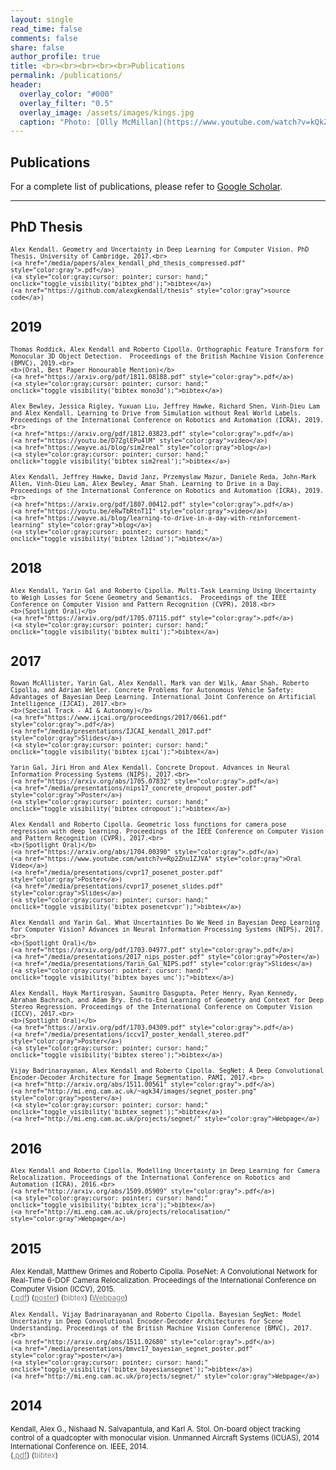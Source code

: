 ```yaml
---
layout: single
read_time: false
comments: false
share: false
author_profile: true
title: <br><br><br><br><br>Publications
permalink: /publications/
header:
  overlay_color: "#000"
  overlay_filter: "0.5"
  overlay_image: /assets/images/kings.jpg
  caption: "Photo: [Olly McMillan](https://www.youtube.com/watch?v=kQkZeXHfgwA&t=1s)"
---
```


## Publications

For a complete list of publications, please refer to <a href="https://scholar.google.co.uk/citations?user=hE2mTp4AAAAJ" itemprop="sameAs"><i class="ai ai-fw ai-google-scholar-square" aria-hidden="true"></i>Google Scholar</a>.

---

## PhD Thesis

> <small>
    Alex Kendall. Geometry and Uncertainty in Deep Learning for Computer Vision. PhD Thesis, University of Cambridge, 2017.<br>
    (<a href="/media/papers/alex_kendall_phd_thesis_compressed.pdf" style="color:gray">.pdf</a>)
    (<a style="color:gray;cursor: pointer; cursor: hand;" onclick="toggle_visibility('bibtex_phd');">bibtex</a>)
    (<a href="https://github.com/alexgkendall/thesis" style="color:gray">source code</a>)
</small>
<div id="bibtex_phd" style="display:none;">
<small><div class="highlighter-rouge"><pre class="highlight">
<code>@phdthesis{kendall2018phd,
  title={Geometry and Uncertainty in Deep Learning for Computer Vision},
  author={Kendall, Alex},
  year={2017},
  school={University of Cambridge}
}
</code></pre></div></small>
</div>

## 2019

> <small>
    Thomas Roddick, Alex Kendall and Roberto Cipolla. Orthographic Feature Transform for Monocular 3D Object Detection.  Proceedings of the British Machine Vision Conference (BMVC), 2019.<br>
    <b>(Oral, Best Paper Honourable Mention)</b>
    (<a href="https://arxiv.org/pdf/1811.08188.pdf" style="color:gray">.pdf</a>)
    (<a style="color:gray;cursor: pointer; cursor: hand;" onclick="toggle_visibility('bibtex_mono3d');">bibtex</a>)
</small>
<div id="bibtex_mono3d" style="display:none;">
<small><div class="highlighter-rouge"><pre class="highlight">
<code>@article{roddick2018orthographic,
  title={Orthographic Feature Transform for Monocular 3D Object Detection},
  author={Roddick, Thomas and Kendall, Alex and Cipolla, Roberto},
  booktitle={Proceedings of the British Machine Vision Conference ({BMVC})},
  year={2019}
}
</code></pre></div></small>
</div>

> <small>
    Alex Bewley, Jessica Rigley, Yuxuan Liu, Jeffrey Hawke, Richard Shen, Vinh-Dieu Lam and Alex Kendall. Learning to Drive from Simulation without Real World Labels. Proceedings of the International Conference on Robotics and Automation (ICRA), 2019.<br>
    (<a href="https://arxiv.org/pdf/1812.03823.pdf" style="color:gray">.pdf</a>)
    (<a href="https://youtu.be/D7ZglEPu4lM" style="color:gray">video</a>)
    (<a href="https://wayve.ai/blog/sim2real" style="color:gray">blog</a>)
    (<a style="color:gray;cursor: pointer; cursor: hand;" onclick="toggle_visibility('bibtex_sim2real');">bibtex</a>)
</small>
<div id="bibtex_sim2real" style="display:none;">
<small><div class="highlighter-rouge"><pre class="highlight">
<code>@inproceedings{bewley2019sim2real,
  title={
Learning to Drive from Simulation without Real World Labels},
  author={Bewley, Alex and Rigley, Jessica and Liu, Yuxuan and Hawke, Jeffrey and Shen, Richard and Lam, Vinh-Dieu and Kendall, Alex},
  booktitle={Proceedings of the International Conference on Robotics and Automation ({ICRA})},
  year={2019}
}
</code></pre></div></small>
</div>

> <small>
    Alex Kendall, Jeffrey Hawke, David Janz, Przemyslaw Mazur, Daniele Reda, John-Mark Allen, Vinh-Dieu Lam, Alex Bewley, Amar Shah. Learning to Drive in a Day. Proceedings of the International Conference on Robotics and Automation (ICRA), 2019.<br>
    (<a href="https://arxiv.org/pdf/1807.00412.pdf" style="color:gray">.pdf</a>)
    (<a href="https://youtu.be/eRwTbRtnT1I" style="color:gray">video</a>)
    (<a href="https://wayve.ai/blog/learning-to-drive-in-a-day-with-reinforcement-learning" style="color:gray">blog</a>)
    (<a style="color:gray;cursor: pointer; cursor: hand;" onclick="toggle_visibility('bibtex_l2diad');">bibtex</a>)
</small>
<div id="bibtex_l2diad" style="display:none;">
<small><div class="highlighter-rouge"><pre class="highlight">
<code>@inproceedings{kendall2019learning,
  title={Learning to Drive in a Day},
  author={Kendall, Alex and Hawke, Jeffrey and Janz, David and Mazur, Przemyslaw and Reda, Daniele and Allen, John-Mark and Lam, Vinh-Dieu and Bewley, Alex and Shah, Amar},
  booktitle={Proceedings of the International Conference on Robotics and Automation ({ICRA})},
  year={2019}
}
</code></pre></div></small>
</div>

## 2018

> <small>
    Alex Kendall, Yarin Gal and Roberto Cipolla. Multi-Task Learning Using Uncertainty to Weigh Losses for Scene Geometry and Semantics.  Proceedings of the IEEE Conference on Computer Vision and Pattern Recognition (CVPR), 2018.<br>
    <b>(Spotlight Oral)</b>
    (<a href="https://arxiv.org/pdf/1705.07115.pdf" style="color:gray">.pdf</a>)
    (<a style="color:gray;cursor: pointer; cursor: hand;" onclick="toggle_visibility('bibtex_multi');">bibtex</a>)
</small>
<div id="bibtex_multi" style="display:none;">
<small><div class="highlighter-rouge"><pre class="highlight">
<code>@inproceedings{kendall2017multi,
  title={Multi-Task Learning Using Uncertainty to Weigh Losses for Scene Geometry and Semantics},
  author={Kendall, Alex and Gal, Yarin and Cipolla, Roberto},
  booktitle={Proceedings of the IEEE Conference on Computer Vision and Pattern Recognition ({CVPR})},
  year={2018}
}
</code></pre></div></small>
</div>


## 2017

> <small>
    Rowan McAllister, Yarin Gal, Alex Kendall, Mark van der Wilk, Amar Shah, Roberto Cipolla, and Adrian Weller. Concrete Problems for Autonomous Vehicle Safety: Advantages of Bayesian Deep Learning. International Joint Conference on Artificial Intelligence (IJCAI), 2017.<br>
    <b>(Special Track - AI & Autonomy)</b>
    (<a href="https://www.ijcai.org/proceedings/2017/0661.pdf" style="color:gray">.pdf</a>)
    (<a href="/media/presentations/IJCAI_kendall_2017.pdf" style="color:gray">Slides</a>)
    (<a style="color:gray;cursor: pointer; cursor: hand;" onclick="toggle_visibility('bibtex_ijcai');">bibtex</a>)
</small>
<div id="bibtex_ijcai" style="display:none;">
<small><div class="highlighter-rouge"><pre class="highlight">
<code>@inproceedings{mcallister2017av_bdl,
  title={Concrete Problems for Autonomous Vehicle Safety: Advantages of Bayesian Deep Learning},
  author={McAllister, Rowan and Gal, Yarin and Kendall, Alex and van der Wilk, Mark and Shah, Amar and Cipolla, Roberto and Weller, Adrian},
  booktitle={International Joint Conference on Artificial Intelligence ({IJCAI})},
  year={2017}
}
</code></pre></div></small>
</div>

> <small>
    Yarin Gal, Jiri Hron and Alex Kendall. Concrete Dropout. Advances in Neural Information Processing Systems (NIPS), 2017.<br>
    (<a href="https://arxiv.org/abs/1705.07832" style="color:gray">.pdf</a>)
    (<a href="/media/presentations/nips17_concrete_dropout_poster.pdf" style="color:gray">Poster</a>)
    (<a style="color:gray;cursor: pointer; cursor: hand;" onclick="toggle_visibility('bibtex_cdropout');">bibtex</a>)
</small>
<div id="bibtex_cdropout" style="display:none;">
<small><div class="highlighter-rouge"><pre class="highlight">
<code>@inproceedings{gal2017concrete,
  title={Concrete Dropout},
  author={Gal, Yarin and Hron, Jiri and Kendall, Alex},
  booktitle={Advances in Neural Information Processing Systems ({NIPS})},
  year={2017}
}
</code></pre></div></small>
</div>

> <small>
    Alex Kendall and Roberto Cipolla. Geometric loss functions for camera pose regression with deep learning. Proceedings of the IEEE Conference on Computer Vision and Pattern Recognition (CVPR), 2017.<br>
    <b>(Spotlight Oral)</b>
    (<a href="https://arxiv.org/abs/1704.00390" style="color:gray">.pdf</a>)
    (<a href="https://www.youtube.com/watch?v=Rp2Znu1ZJVA" style="color:gray">Oral Video</a>)
    (<a href="/media/presentations/cvpr17_posenet_poster.pdf" style="color:gray">Poster</a>)
    (<a href="/media/presentations/cvpr17_posenet_slides.pdf" style="color:gray">Slides</a>)
    (<a style="color:gray;cursor: pointer; cursor: hand;" onclick="toggle_visibility('bibtex_posenetcvpr');">bibtex</a>)
</small>
<div id="bibtex_posenetcvpr" style="display:none;">
<small><div class="highlighter-rouge"><pre class="highlight">
<code>@inproceedings{kendall2017posenet,
  title={Geometric loss functions for camera pose regression with deep learning},
  author={Kendall, Alex and Cipolla, Roberto},
  booktitle={Proceedings of the IEEE Conference on Computer Vision and Pattern Recognition ({CVPR})},
  year={2017}
}
</code></pre></div></small>
</div>

> <small>
    Alex Kendall and Yarin Gal. What Uncertainties Do We Need in Bayesian Deep Learning for Computer Vision? Advances in Neural Information Processing Systems (NIPS), 2017.<br>
    <b>(Spotlight Oral)</b>
    (<a href="https://arxiv.org/pdf/1703.04977.pdf" style="color:gray">.pdf</a>)
    (<a href="/media/presentations/2017_nips_poster.pdf" style="color:gray">Poster</a>)
    (<a href="/media/presentations/Yarin_Gal_NIPS.pdf" style="color:gray">Slides</a>)
    (<a style="color:gray;cursor: pointer; cursor: hand;" onclick="toggle_visibility('bibtex_bayes_unc');">bibtex</a>)
</small>
<div id="bibtex_bayes_unc" style="display:none;">
<small><div class="highlighter-rouge"><pre class="highlight">
<code>@inproceedings{kendall2017uncertainties,
  title={What Uncertainties Do We Need in Bayesian Deep Learning for Computer Vision?},
  author={Kendall, Alex and Gal, Yarin},
  booktitle={Advances in Neural Information Processing Systems ({NIPS})},
  year={2017}
}
</code></pre></div></small>
</div>

> <small>
    Alex Kendall, Hayk Martirosyan, Saumitro Dasgupta, Peter Henry, Ryan Kennedy, Abraham Bachrach, and Adam Bry. End-to-End Learning of Geometry and Context for Deep Stereo Regression. Proceedings of the International Conference on Computer Vision (ICCV), 2017.<br>
    <b>(Spotlight Oral)</b>
    (<a href="https://arxiv.org/pdf/1703.04309.pdf" style="color:gray">.pdf</a>)
    (<a href="/media/presentations/iccv17_poster_kendall_stereo.pdf" style="color:gray">Poster</a>)
    (<a style="color:gray;cursor: pointer; cursor: hand;" onclick="toggle_visibility('bibtex_stereo');">bibtex</a>)
</small>
<div id="bibtex_stereo" style="display:none;">
<small><div class="highlighter-rouge"><pre class="highlight">
<code>@inproceedings{kendall2017end,
  title={End-to-End Learning of Geometry and Context for Deep Stereo Regression},
  author={Kendall, Alex and Martirosyan, Hayk and Dasgupta, Saumitro and Henry, Peter and Kennedy, Ryan and Bachrach, Abraham and Bry, Adam},
  booktitle = {Proceedings of the International Conference on Computer Vision ({ICCV})},
  year={2017}
}
</code></pre></div></small>
</div>

> <small>
    Vijay Badrinarayanan, Alex Kendall and Roberto Cipolla. SegNet: A Deep Convolutional Encoder-Decoder Architecture for Image Segmentation. PAMI, 2017.<br>
    (<a href="http://arxiv.org/abs/1511.00561" style="color:gray">.pdf</a>)
    (<a href="http://mi.eng.cam.ac.uk/~agk34/images/segnet_poster.png" style="color:gray">poster</a>)
    (<a style="color:gray;cursor: pointer; cursor: hand;" onclick="toggle_visibility('bibtex_segnet');">bibtex</a>)
    (<a href="http://mi.eng.cam.ac.uk/projects/segnet/" style="color:gray">Webpage</a>)
</small>
<div id="bibtex_segnet" style="display:none;">
<small><div class="highlighter-rouge"><pre class="highlight">
<code>@article{badrinarayanan2017segnet,
  title={SegNet: A Deep Convolutional Encoder-Decoder Architecture for Scene Segmentation},
  author={Badrinarayanan, Vijay and Kendall, Alex and Cipolla, Roberto},
  journal={IEEE Transactions on Pattern Analysis and Machine Intelligence},
  year={2017},
  publisher={IEEE}
}
</code></pre></div></small>
</div>


## 2016

> <small>
    Alex Kendall and Roberto Cipolla. Modelling Uncertainty in Deep Learning for Camera Relocalization. Proceedings of the International Conference on Robotics and Automation (ICRA), 2016.<br>
    (<a href="http://arxiv.org/abs/1509.05909" style="color:gray">.pdf</a>)
    (<a style="color:gray;cursor: pointer; cursor: hand;" onclick="toggle_visibility('bibtex_icra');">bibtex</a>)
    (<a href="http://mi.eng.cam.ac.uk/projects/relocalisation/" style="color:gray">Webpage</a>)
</small>
<div id="bibtex_icra" style="display:none;">
<small><div class="highlighter-rouge"><pre class="highlight">
<code>@inproceedings{kendall2015modelling,
  title={Modelling Uncertainty in Deep Learning for Camera Relocalization},
  author={Kendall, Alex and Cipolla, Roberto},
  booktitle={Proceedings of the International Conference on Robotics and Automation ({ICRA})},
  year={2016}
}
</code></pre></div></small>
</div>


## 2015

> <small>
Alex Kendall, Matthew Grimes and Roberto Cipolla. PoseNet: A Convolutional Network for Real-Time 6-DOF Camera Relocalization. Proceedings of the International Conference on Computer Vision (ICCV), 2015.<br>
(<a href="http://www.cv-foundation.org/openaccess/content_iccv_2015/papers/Kendall_PoseNet_A_Convolutional_ICCV_2015_paper.pdf" style="color:gray">.pdf</a>)
(<a href="http://mi.eng.cam.ac.uk/~agk34/images/posenet_poster.png" style="color:gray">poster</a>)
(<a style="color:gray;cursor: pointer; cursor: hand;" onclick="toggle_visibility('bibtex_iccv');">bibtex</a>)
(<a href="http://mi.eng.cam.ac.uk/projects/relocalisation/" style="color:gray">Webpage</a>)
</small>
<div id="bibtex_iccv" style="display:none;">
<small><div class="highlighter-rouge"><pre class="highlight">
<code>@inproceedings{kendall2015convolutional,
  title={PoseNet: A Convolutional Network for Real-Time 6-DOF Camera Relocalization},
  author={Kendall, Alex and Grimes, Matthew and Cipolla, Roberto},
  booktitle = {Proceedings of the International Conference on Computer Vision ({ICCV})},
  year={2015}
}
</code></pre></div></small>
</div>


> <small>
    Alex Kendall, Vijay Badrinarayanan and Roberto Cipolla. Bayesian SegNet: Model Uncertainty in Deep Convolutional Encoder-Decoder Architectures for Scene Understanding. Proceedings of the British Machine Vision Conference (BMVC), 2017.<br>
    (<a href="http://arxiv.org/abs/1511.02680" style="color:gray">.pdf</a>)
    (<a href="/media/presentations/bmvc17_bayesian_segnet_poster.pdf" style="color:gray">poster</a>)
    (<a style="color:gray;cursor: pointer; cursor: hand;" onclick="toggle_visibility('bibtex_bayesiansegnet');">bibtex</a>)
    (<a href="http://mi.eng.cam.ac.uk/projects/segnet/" style="color:gray">Webpage</a>)
</small>
<div id="bibtex_bayesiansegnet" style="display:none;">
<small><div class="highlighter-rouge"><pre class="highlight">
<code>@inproceedings{kendall2015bayesian,
  title={Bayesian SegNet: Model Uncertainty in Deep Convolutional Encoder-Decoder Architectures for Scene Understanding},
  author={Kendall, Alex and Badrinarayanan, Vijay and and Cipolla, Roberto},
  booktitle={Proceedings of the British Machine Vision Conference ({BMVC})},
  year={2017}
}
</code></pre></div></small>
</div>


## 2014

> <small>
Kendall, Alex G., Nishaad N. Salvapantula, and Karl A. Stol. On-board object tracking control of a quadcopter with monocular vision. Unmanned Aircraft Systems (ICUAS), 2014 International Conference on. IEEE, 2014.<br>
(<a href="/media/papers/ICUAS_Kendall_2014.pdf" style="color:gray">.pdf</a>)
(<a style="color:gray;cursor: pointer; cursor: hand;" onclick="toggle_visibility('bibtex_icuas');">bibtex</a>)
</small>
<div id="bibtex_icuas" style="display:none;">
<small><div class="highlighter-rouge"><pre class="highlight">
<code>@inproceedings{kendall2014board,
  title={On-board object tracking control of a quadcopter with monocular vision},
  author={Kendall, Alex G and Salvapantula, Nishaad N and Stol, Karl A},
  booktitle={Unmanned Aircraft Systems ({ICUAS}), 2014 International Conference on},
  pages={404--411},
  year={2014},
  organization={IEEE}
}
</code></pre></div></small>
</div>


<script type="text/javascript">
   function toggle_visibility(block_id) {
       var e = document.getElementById(block_id);
       if(e.style.display == 'block')
          e.style.display = 'none';
       else
          e.style.display = 'block';
   }
</script>	
